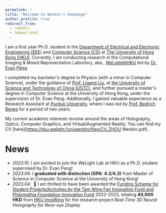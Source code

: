 ```yaml
---
permalink: /
title: "Welcome to Wenbin's Homepage"
author_profile: true
redirect_from: 
  - /about/
  - /about.html
---
```


<!-- About Me
===== -->
I am a first year Ph.D. student in the [Department of Electrical and Electronic Engineering (EEE)](https://www.eee.hku.hk/) and [Computer Science (CS)](https://www.cs.hku.hk/) at [The University of Hong Kong (HKU)](https://www.hku.hk/). Currently, I am conducting research in the Computational Imaging & Mixed Representation Labortory, aka., [WeLight@HKU](https://hku.welight.fun/) led by [Dr. Evan Peng](https://www.eee.hku.hk/~evanpeng/).

I completed my bachelor's degree in Physics (with a minor in Computer Science), under the guidance of [Prof. Ligang Liu](http://staff.ustc.edu.cn/~lgliu/), at [the University of Science and Technology of China (USTC)](https://en.ustc.edu.cn/), and further pursued a master's degree in Computer Science at the University of Hong Kong, under the supervision of Dr. Evan Peng. Additionally, I gained valuable experience as a Research Assistant at [Purdue University](https://www.purdue.edu/), where I was led by [Prof. Bedrich Benes](https://cs.purdue.edu/homes/bbenes/) for a period of two years.

My current academic interests revolve around the areas of Holography, Optics, Computer Graphics, and Virtual/Augmented Reality. You can find my CV [here](https://hku.welight.fun/wenbin/files/CV_ZHOU Wenbin.pdf).

News
=====
- *2023.10*: I am excited to join the WeLight Lab at HKU as a Ph.D. student supervised by Dr. Evan Peng!
- *2023.09*: I **graduated with distinction (GPA: 4.2/4.3)** from Master of Science in Computer Science at the University of Hong Kong! 
- *2023.04*: &nbsp;🎉 I am thrilled to have been awarded the [Funding Scheme for Student Projects/Activities by the Tam Wing Fan Innovation Fund and Philomathia Foundation Innovation Fund](https://innoacademy.engg.hku.hk/funding-scheme/#:~:text=The%20Funding%20Scheme%20for%20student,engineering%20problems%20in%20the%20world.) 2022-2023, totaling **40,000 HKD** from [HKU InnoWing](https://innowings.engg.hku.hk/) for the research project *Real-Time 3D Neural Holography for Near-eye Display*
